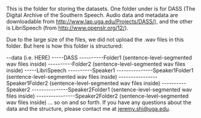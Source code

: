 This is the folder for storing the datasets. One folder under is for DASS (The Digital Archive of the Southern Speech. Audio data and metadata are downloadable from http://www.lap.uga.edu/Projects/DASS/), and the other is LibriSpeech (from http://www.openslr.org/12/).

Due to the large size of the files, we did not upload the .wav files in this folder. But here is how this folder is structured:

--data (i.e. HERE)
-----DASS
----------Folder1 (sentence-level-segmented wav files inside)
----------Folder2 (sentence-level-segmented wav files inside)
-----LibriSpeech
----------Speaker1
---------------Speaker1Folder1 (sentence-level-segmented wav files inside)
----------------Speaker1Folder2 (sentence-level-segmented wav files inside)
----------Speaker2
---------------Speaker2Folder1 (sentence-level-segmented wav files inside)
----------------Speaker2Folder2 (sentence-level-segmented wav files inside)
...
so on and so forth. If you have any questions about the data and the structure, please contact me at jeremy.shi@uga.edu.
